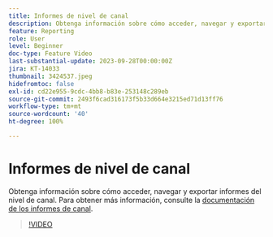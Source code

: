 ```yaml
---
title: Informes de nivel de canal
description: Obtenga información sobre cómo acceder, navegar y exportar informes del nivel de canal.
feature: Reporting
role: User
level: Beginner
doc-type: Feature Video
last-substantial-update: 2023-09-28T00:00:00Z
jira: KT-14033
thumbnail: 3424537.jpeg
hidefromtoc: false
exl-id: cd22e955-9cdc-4bb8-b83e-253148c289eb
source-git-commit: 2493f6cad316173f5b33d664e3215ed71d13ff76
workflow-type: tm+mt
source-wordcount: '40'
ht-degree: 100%

---
```


# Informes de nivel de canal

Obtenga información sobre cómo acceder, navegar y exportar informes del nivel de canal. Para obtener más información, consulte la [documentación de los informes de canal](https://experienceleague.adobe.com/docs/journey-optimizer/using/reporting/channel-report/channel-report.html?lang=es).

>[!VIDEO](https://video.tv.adobe.com/v/3424537/?learn=on)
